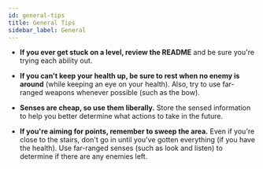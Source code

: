 ```yaml
---
id: general-tips
title: General Tips
sidebar_label: General
---
```


* **If you ever get stuck on a level, review the README** and be sure you're
  trying each ability out.

* **If you can't keep your health up, be sure to rest when no enemy is around**
  (while keeping an eye on your health). Also, try to use far-ranged weapons
  whenever possible (such as the bow).

* **Senses are cheap, so use them liberally.** Store the sensed information to
  help you better determine what actions to take in the future.

* **If you're aiming for points, remember to sweep the area.** Even if you're
  close to the stairs, don't go in until you've gotten everything (if you have
  the health). Use far-ranged senses (such as look and listen) to determine if
  there are any enemies left.
